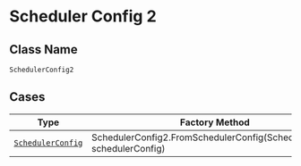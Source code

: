 
# Scheduler Config 2

## Class Name

`SchedulerConfig2`

## Cases

| Type | Factory Method |
|  --- | --- |
| [`SchedulerConfig`](../../../doc/models/scheduler-config.md) | SchedulerConfig2.FromSchedulerConfig(SchedulerConfig schedulerConfig) |

